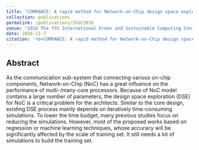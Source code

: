 ```yaml
---
title: "COMRANCE: A rapid method for Network-on-Chip design space exploration"
collection: publications
permalink: /publications/IGSC2016
venue: "2016 The 7th International Green and Sustainable Computing Conference (IGSC 2016)"
date: 2016-11-7
citation: '<b>COMRANCE: A rapid method for Network-on-Chip design space exploration</b>. <b>Mingzhe Zhang</b>, Yangguang Shi, Fa Zhang, Zhiyong Liu. <i>2016 The 7th International Green and Sustainable Computing Conference</i>. <b>IGSC 2016</b>.'
---
```


## Abstract
As the communication sub-system that connecting various on-chip components, Network-on-Chip (NoC) has a great influence on the performance of multi-/many-core processors. Because of NoC model contains a large number of parameters, the design space exploration (DSE) for NoC is a critical problem for the architects. Similar to the core design, existing DSE process mainly depends on iteratively time-consuming simulations. To lower the time budget, many previous studies focus on reducing the simulations. However, most of the proposed works based on regression or machine learning techniques, whose accuracy will be significantly affected by the scale of training set. It still needs a lot of simulations to build the training set.